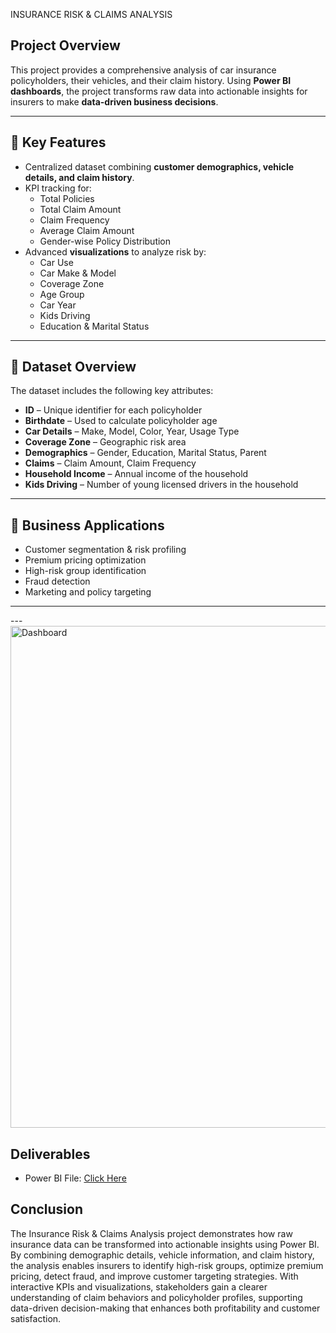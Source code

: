 INSURANCE RISK & CLAIMS ANALYSIS

## Project Overview

This project provides a comprehensive analysis of car insurance policyholders, their vehicles, and their claim history. Using **Power BI dashboards**, the project transforms raw data into actionable insights for insurers to make **data-driven business decisions**.  

---

## 🔑 Key Features
- Centralized dataset combining **customer demographics, vehicle details, and claim history**.  
- KPI tracking for:  
  - Total Policies  
  - Total Claim Amount  
  - Claim Frequency  
  - Average Claim Amount  
  - Gender-wise Policy Distribution  
- Advanced **visualizations** to analyze risk by:  
  - Car Use  
  - Car Make & Model  
  - Coverage Zone  
  - Age Group  
  - Car Year  
  - Kids Driving  
  - Education & Marital Status  

---

## 📂 Dataset Overview
The dataset includes the following key attributes:  

- **ID** – Unique identifier for each policyholder  
- **Birthdate** – Used to calculate policyholder age  
- **Car Details** – Make, Model, Color, Year, Usage Type  
- **Coverage Zone** – Geographic risk area  
- **Demographics** – Gender, Education, Marital Status, Parent  
- **Claims** – Claim Amount, Claim Frequency  
- **Household Income** – Annual income of the household  
- **Kids Driving** – Number of young licensed drivers in the household  

---

## 🚀 Business Applications
- Customer segmentation & risk profiling  
- Premium pricing optimization  
- High-risk group identification  
- Fraud detection  
- Marketing and policy targeting  

---
---<img width="1361" height="803" alt="Dashboard" src="https://github.com/user-attachments/assets/020d17e0-99ee-49e1-ba2c-fefe51ba2cbd" />


## Deliverables
- Power BI File: <a href="https://github.com/kalpesh2541/Insurance-powerbi-projects/blob/main/Insurance%20Claims%20Analysis%20Report.pbix">Click Here</a> 


## Conclusion
The Insurance Risk & Claims Analysis project demonstrates how raw insurance data can be transformed into actionable insights using Power BI. By combining demographic details, vehicle information, and claim history, the analysis enables insurers to identify high-risk groups, optimize premium pricing, detect fraud, and improve customer targeting strategies. With interactive KPIs and visualizations, stakeholders gain a clearer understanding of claim behaviors and policyholder profiles, supporting data-driven decision-making that enhances both profitability and customer satisfaction.
